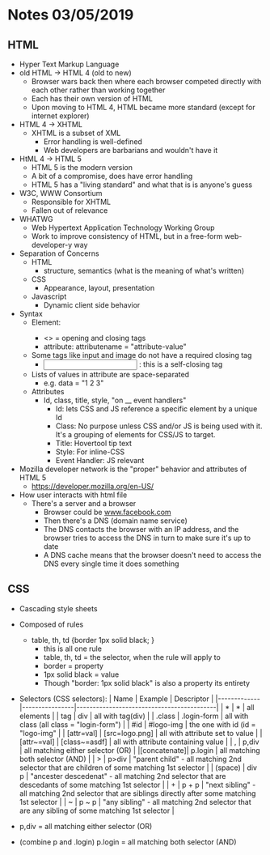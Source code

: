 # Notes 03/05/2019

## HTML
- Hyper Text Markup Language
- old HTML -> HTML 4 (old to new)
    - Browser wars back then where each browser competed directly with each other rather than working together
    - Each has their own version of HTML
    - Upon moving to HTML 4, HTML became more standard (except for internet explorer)
- HTML 4 -> XHTML
    - XHTML is a subset of XML
        - Error handling is well-defined
        - Web developers are barbarians and wouldn't have it
- HtML 4 -> HTML 5
    - HTML 5 is the modern version
    - A bit of a compromise, does have error handling
    - HTML 5 has a "living standard" and what that is is anyone's guess
- W3C, WWW Consortium
    - Responsible for XHTML
    - Fallen out of relevance
- WHATWG
    - Web Hypertext Application Technology Working Group
    - Work to improve consistency of HTML, but in a free-form web-developer-y way
- Separation of Concerns 
    - HTML
        - structure, semantics (what is the meaning of what's written)
    - CSS
        - Appearance, layout, presentation
    - Javascript
        - Dynamic client side behavior
- Syntax
    - Element: <tagname attributename = "attribute-value" contents>
        - <> = opening and closing tags
        - attribute: attributename = "attribute-value"
    - Some tags like input and image do not have a required closing tag
        - <input attribute = value /> : this is a self-closing tag
    - Lists of values in attribute are space-separated 
        - e.g. data = "1 2 3"
    - Attributes
        - Id, class, title, style, "on __ event handlers"
            - Id: lets CSS and JS reference a specific element by a unique Id
            - Class: No purpose unless CSS and/or JS is being used with it. It's a grouping of elements for CSS/JS to target.
            - Title: Hovertool tip text
            - Style: For inline-CSS
            - Event Handler: JS relevant
- Mozilla developer network is the "proper" behavior and attributes of HTML 5
    - https://developer.mozilla.org/en-US/ 
 - How user interacts with html file
    - There's a server and a browser 
        - Browser could be www.facebook.com
        - Then there's a DNS (domain name service)
        - The DNS contacts the browser with an IP address, and the browser tries to access the DNS in turn to make sure it's up to date
        - A DNS cache means that the browser doesn't need to access the DNS every single time it does something

## CSS
- Cascading style sheets
- Composed of rules
    - table, th, td {border 1px solid black; }
        - this is all one rule
        - table, th, td = the selector, when the rule will apply to
        - border = property
        - 1px solid black = value
        - Though "border: 1px solid black" is also a property its entirety
- Selectors (CSS selectors):
| Name        | Example        | Descriptor                                |
|-------------|----------------|-------------------------------------------|
| *           | *              | all elements                              |
| tag         | div            | all with tag(div)                         |
| .class      | .login-form    | all with class (all class = "login-form") |
| #id         | #logo-img      | the  one with id (id = "logo-img"         |
| [attr=val]  | [src=logo.png] | all with attribute set to value           |
| [attr~=val] | [class~=asdf]  | all with attribute containing value       |
| ,           | p,div          | all matching either selector (OR)         |
|[concatenate]| p.login        | all matching both selector (AND)          |
| >           | p>div          | "parent child" - all matching 2nd selector that are children of some matching 1st selector |
| (space)     | div p          | "ancester descedenat" - all matching 2nd selector that are descedants of some matching 1st selector |
| +           | p + p          | "next sibling" -all matching 2nd selector that are siblings directly after some matching 1st selector |
| ~           | p ~ p          | "any sibling" - all matching 2nd selector that are any sibling of some matching 1st selector |

- p,div = all matching either selector (OR)
- (combine p and .login) p.login = all matching both selector (AND)